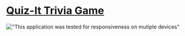 # [Quiz-It Trivia Game](https://seamusmacg.github.io/quiz-it)

!["This application was tested for responsiveness on mutiple devices"](https://github.com/seamusmacg/quiz-it/blob/master/images/quiz-it-mockup.PNG)